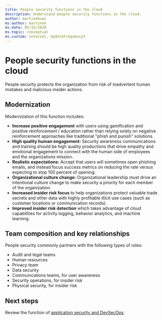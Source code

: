```yaml
---
title: People security functions in the cloud
description: Understand people security functions in the cloud.
author: martinekuan
ms.author: martinek
ms.date: 05/15/2020
ms.topic: conceptual
ms.custom: internal, UpdateFrequency3
---
```


# People security functions in the cloud

People security protects the organization from risk of inadvertent human mistakes and malicious insider actions.

## Modernization

Modernization of this function includes:

- **Increase positive engagement** with users using gamification and positive reinforcement / education rather than relying solely on negative reinforcement approaches like traditional "phish and punish" solutions.
- **High quality human engagement:** Security awareness communications and training should be high quality productions that drive empathy and emotional engagement to connect with the human side of employees and the organizations mission.
- **Realistic expectations:** Accept that users will sometimes open phishing emails, and instead focus success metrics on reducing the rate versus expecting to stop 100 percent of opening.
- **Organizational culture change:** Organizational leadership must drive an intentional culture change to make security a priority for each member of the organization.
- **Increased insider risk focus** to help organizations protect valuable trade secrets and other data with highly profitable illicit use cases (such as customer locations or communication records).
- **Improved insider risk detection** which takes advantage of cloud capabilities for activity logging, behavior analytics, and machine learning.

## Team composition and key relationships

People security commonly partners with the following types of roles:

- Audit and legal teams
- Human resources
- Privacy team
- Data security
- Communications teams, for user awareness
- Security operations, for insider risk
- Physical security, for insider risk

## Next steps

Review the function of [application security and DevSecOps](./cloud-security-application-security-devsecops.md).
